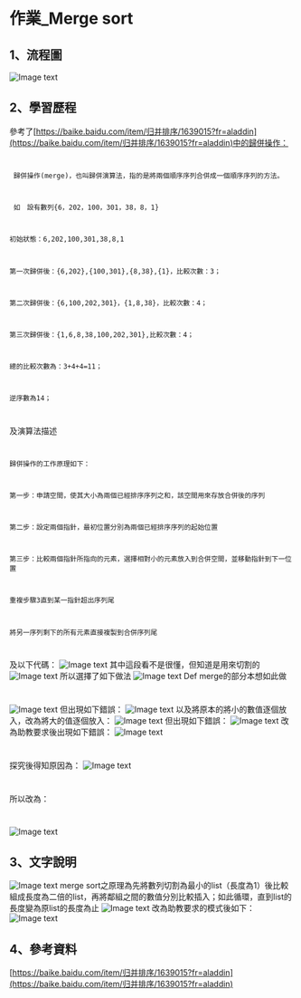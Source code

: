 # 作業_Merge sort
## 1、流程圖
![Image text](https://github.com/yanjiyue/leecode/blob/master/merge%20sort/1.png)
## 2、學習歷程
參考了[https://baike.baidu.com/item/归并排序/1639015?fr=aladdin](https://baike.baidu.com/item/归并排序/1639015?fr=aladdin)中的歸併操作：
#    
` 歸併操作(merge)，也叫歸併演算法，指的是將兩個順序序列合併成一個順序序列的方法。`
#
` 如　設有數列{6，202，100，301，38，8，1}`
#
`初始狀態：6,202,100,301,38,8,1`
#
`第一次歸併後：{6,202},{100,301},{8,38},{1}，比較次數：3；`
#
`第二次歸併後：{6,100,202,301}，{1,8,38}，比較次數：4；`
#
`第三次歸併後：{1,6,8,38,100,202,301},比較次數：4；`
#
`總的比較次數為：3+4+4=11；`
#
`逆序數為14；`
#
及演算法描述
#
`歸併操作的工作原理如下：`
#
`第一步：申請空間，使其大小為兩個已經排序序列之和，該空間用來存放合併後的序列`
#
`第二步：設定兩個指針，最初位置分別為兩個已經排序序列的起始位置`
#
`第三步：比較兩個指針所指向的元素，選擇相對小的元素放入到合併空間，並移動指針到下一位置`
#
`重複步驟3直到某一指針超出序列尾`
#
`將另一序列剩下的所有元素直接複製到合併序列尾`
#
及以下代碼：
![Image text](https://github.com/yanjiyue/leecode/blob/master/merge%20sort/1-2.png)
其中這段看不是很懂，但知道是用來切割的
![Image text](https://github.com/yanjiyue/leecode/blob/master/merge%20sort/1-3.png)
所以選擇了如下做法
![Image text](https://github.com/yanjiyue/leecode/blob/master/merge%20sort/2.png)
Def merge的部分本想如此做
#
![Image text](https://github.com/yanjiyue/leecode/blob/master/merge%20sort/3.png)
但出現如下錯誤：
![Image text](https://github.com/yanjiyue/leecode/blob/master/merge%20sort/4.png)
以及將原本的將小的數值逐個放入，改為將大的值逐個放入：
![Image text](https://github.com/yanjiyue/leecode/blob/master/merge%20sort/5.png)
但出現如下錯誤：
![Image text](https://github.com/yanjiyue/leecode/blob/master/merge%20sort/6.png)
改為助教要求後出現如下錯誤：
![Image text](https://github.com/yanjiyue/leecode/blob/master/merge%20sort/b1.png)
#
探究後得知原因為：
![Image text](https://github.com/yanjiyue/leecode/blob/master/merge%20sort/b2.png)
#
所以改為：
#
![Image text](https://github.com/yanjiyue/leecode/blob/master/merge%20sort/b3.png)
## 3、文字說明
![Image text](https://github.com/yanjiyue/leecode/blob/master/merge%20sort/7.png)
merge sort之原理為先將數列切割為最小的list（長度為1）後比較組成長度為二倍的list，再將鄰組之間的數值分別比較插入；如此循環，直到list的長度變為原list的長度為止
![Image text](https://github.com/yanjiyue/leecode/blob/master/merge%20sort/8.png)
改為助教要求的模式後如下：
![Image text](https://github.com/yanjiyue/leecode/blob/master/merge%20sort/b.png)
## 4、參考資料
[https://baike.baidu.com/item/归并排序/1639015?fr=aladdin](https://baike.baidu.com/item/归并排序/1639015?fr=aladdin)
